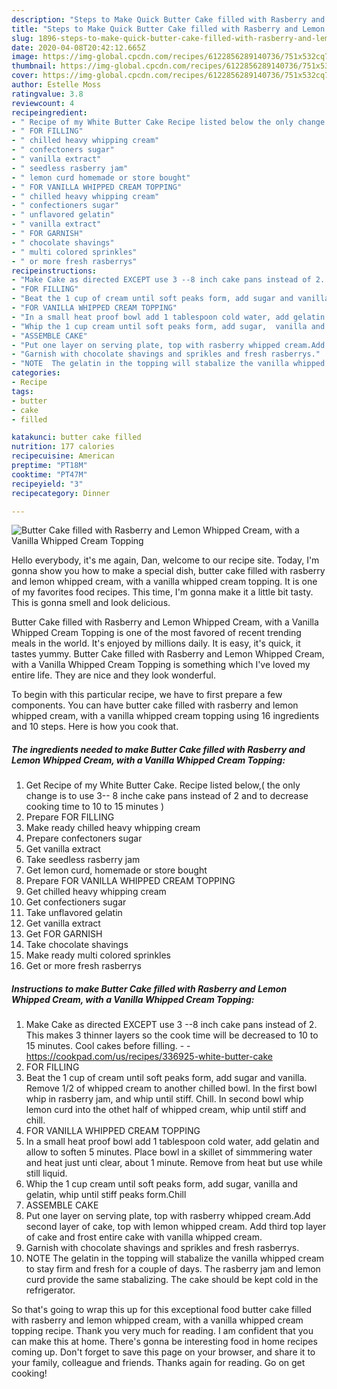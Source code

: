```yaml
---
description: "Steps to Make Quick Butter Cake filled with Rasberry and Lemon Whipped Cream, with a Vanilla Whipped Cream Topping"
title: "Steps to Make Quick Butter Cake filled with Rasberry and Lemon Whipped Cream, with a Vanilla Whipped Cream Topping"
slug: 1896-steps-to-make-quick-butter-cake-filled-with-rasberry-and-lemon-whipped-cream-with-a-vanilla-whipped-cream-topping
date: 2020-04-08T20:42:12.665Z
image: https://img-global.cpcdn.com/recipes/6122856289140736/751x532cq70/butter-cake-filled-with-rasberry-and-lemon-whipped-cream-with-a-vanilla-whipped-cream-topping-recipe-main-photo.jpg
thumbnail: https://img-global.cpcdn.com/recipes/6122856289140736/751x532cq70/butter-cake-filled-with-rasberry-and-lemon-whipped-cream-with-a-vanilla-whipped-cream-topping-recipe-main-photo.jpg
cover: https://img-global.cpcdn.com/recipes/6122856289140736/751x532cq70/butter-cake-filled-with-rasberry-and-lemon-whipped-cream-with-a-vanilla-whipped-cream-topping-recipe-main-photo.jpg
author: Estelle Moss
ratingvalue: 3.8
reviewcount: 4
recipeingredient:
- " Recipe of my White Butter Cake Recipe listed below the only change is to use 3 8 inche cake pans instead of 2 and to decrease cooking time to 10 to 15 minutes "
- " FOR FILLING"
- " chilled heavy whipping cream"
- " confectoners sugar"
- " vanilla extract"
- " seedless rasberry jam"
- " lemon curd homemade or store bought"
- " FOR VANILLA WHIPPED CREAM TOPPING"
- " chilled heavy whipping cream"
- " confectioners sugar"
- " unflavored gelatin"
- " vanilla extract"
- " FOR GARNISH"
- " chocolate shavings"
- " multi colored sprinkles"
- " or more fresh rasberrys"
recipeinstructions:
- "Make Cake as directed EXCEPT use 3 --8 inch cake pans instead of 2. This makes 3 thinner layers so the cook time will be decreased to 10 to 15 minutes. Cool cakes before filling.  https://cookpad.com/us/recipes/336925-white-butter-cake"
- "FOR FILLING"
- "Beat the 1 cup of cream until soft peaks form, add sugar and vanilla. Remove 1/2 of whipped cream to another chilled bowl. In the first bowl whip in rasberry jam, and whip until stiff. Chill. In second bowl whip lemon curd into the othet half of whipped cream, whip until stiff and chill."
- "FOR VANILLA WHIPPED CREAM TOPPING"
- "In a small heat proof bowl add 1 tablespoon cold water, add gelatin and allow to soften 5 minutes. Place bowl in a skillet of simmmering water and heat just unti clear, about 1 minute. Remove from heat but use while still liquid."
- "Whip the 1 cup cream until soft peaks form, add sugar,  vanilla and gelatin, whip until stiff peaks form.Chill"
- "ASSEMBLE CAKE"
- "Put one layer on serving plate, top with rasberry whipped cream.Add second layer of cake, top with lemon whipped cream. Add third top layer of cake and frost entire cake with vanilla whipped cream."
- "Garnish with chocolate shavings and sprikles and fresh rasberrys."
- "NOTE  The gelatin in the topping will stabalize the vanilla whipped cream to stay firm and fresh for a couple of days. The rasberry jam and lemon curd provide the same stabalizing. The cake should be kept cold in the refrigerator."
categories:
- Recipe
tags:
- butter
- cake
- filled

katakunci: butter cake filled 
nutrition: 177 calories
recipecuisine: American
preptime: "PT18M"
cooktime: "PT47M"
recipeyield: "3"
recipecategory: Dinner

---
```



![Butter Cake filled with Rasberry and Lemon Whipped Cream, with a Vanilla Whipped Cream Topping](https://img-global.cpcdn.com/recipes/6122856289140736/751x532cq70/butter-cake-filled-with-rasberry-and-lemon-whipped-cream-with-a-vanilla-whipped-cream-topping-recipe-main-photo.jpg)

Hello everybody, it's me again, Dan, welcome to our recipe site. Today, I'm gonna show you how to make a special dish, butter cake filled with rasberry and lemon whipped cream, with a vanilla whipped cream topping. It is one of my favorites food recipes. This time, I'm gonna make it a little bit tasty. This is gonna smell and look delicious.



Butter Cake filled with Rasberry and Lemon Whipped Cream, with a Vanilla Whipped Cream Topping is one of the most favored of recent trending meals in the world. It's enjoyed by millions daily. It is easy, it's quick, it tastes yummy. Butter Cake filled with Rasberry and Lemon Whipped Cream, with a Vanilla Whipped Cream Topping is something which I've loved my entire life. They are nice and they look wonderful.


To begin with this particular recipe, we have to first prepare a few components. You can have butter cake filled with rasberry and lemon whipped cream, with a vanilla whipped cream topping using 16 ingredients and 10 steps. Here is how you cook that.

<!--inarticleads1-->

##### The ingredients needed to make Butter Cake filled with Rasberry and Lemon Whipped Cream, with a Vanilla Whipped Cream Topping:

1. Get  Recipe of my White Butter Cake. Recipe listed below,( the only change is to use 3-- 8 inche cake pans instead of 2 and to decrease cooking time to 10 to 15 minutes )
1. Prepare  FOR FILLING
1. Make ready  chilled heavy whipping cream
1. Prepare  confectoners sugar
1. Get  vanilla extract
1. Take  seedless rasberry jam
1. Get  lemon curd, homemade or store bought
1. Prepare  FOR VANILLA WHIPPED CREAM TOPPING
1. Get  chilled heavy whipping cream
1. Get  confectioners sugar
1. Take  unflavored gelatin
1. Get  vanilla extract
1. Get  FOR GARNISH
1. Take  chocolate shavings
1. Make ready  multi colored sprinkles
1. Get  or more fresh rasberrys




<!--inarticleads2-->

##### Instructions to make Butter Cake filled with Rasberry and Lemon Whipped Cream, with a Vanilla Whipped Cream Topping:

1. Make Cake as directed EXCEPT use 3 --8 inch cake pans instead of 2. This makes 3 thinner layers so the cook time will be decreased to 10 to 15 minutes. Cool cakes before filling. -  - https://cookpad.com/us/recipes/336925-white-butter-cake
1. FOR FILLING
1. Beat the 1 cup of cream until soft peaks form, add sugar and vanilla. Remove 1/2 of whipped cream to another chilled bowl. In the first bowl whip in rasberry jam, and whip until stiff. Chill. In second bowl whip lemon curd into the othet half of whipped cream, whip until stiff and chill.
1. FOR VANILLA WHIPPED CREAM TOPPING
1. In a small heat proof bowl add 1 tablespoon cold water, add gelatin and allow to soften 5 minutes. Place bowl in a skillet of simmmering water and heat just unti clear, about 1 minute. Remove from heat but use while still liquid.
1. Whip the 1 cup cream until soft peaks form, add sugar,  vanilla and gelatin, whip until stiff peaks form.Chill
1. ASSEMBLE CAKE
1. Put one layer on serving plate, top with rasberry whipped cream.Add second layer of cake, top with lemon whipped cream. Add third top layer of cake and frost entire cake with vanilla whipped cream.
1. Garnish with chocolate shavings and sprikles and fresh rasberrys.
1. NOTE  The gelatin in the topping will stabalize the vanilla whipped cream to stay firm and fresh for a couple of days. The rasberry jam and lemon curd provide the same stabalizing. The cake should be kept cold in the refrigerator.




So that's going to wrap this up for this exceptional food butter cake filled with rasberry and lemon whipped cream, with a vanilla whipped cream topping recipe. Thank you very much for reading. I am confident that you can make this at home. There's gonna be interesting food in home recipes coming up. Don't forget to save this page on your browser, and share it to your family, colleague and friends. Thanks again for reading. Go on get cooking!
